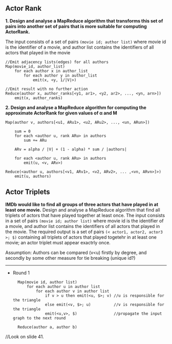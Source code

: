 Actor Rank
----------


**1. Design and analyse a MapReduce algorithm that transforms this set of pairs into another set of pairs that is more suitable for computing ActorRank.**

The input consists of a set of pairs `(movie id; author list)` where movie id is the identifier of a movie, and author list contains the identifiers of all actors that played in the movie
	
	//Emit adjacency lists(edges) for all authors
	Map(movie_id, author_list)
		for each author x in author_list
			for each author y in author_list
				emit(x, <y, 1/|V|>)
	
	//Emit result with no further action 
	Reduce(author x, author_ranks[<y1, ar1>, <y2, ar2>, ..., <yn, arn>])			
		emit(x, author_ranks)

**2. Design and analyse a MapReduce algorithm for computing the approximate ActorRank for given values of α and M**

	Map(author v, authors[<u1, ARu1>, <u2, ARu2>, ..., <un, ARun>])
		
		sum = 0
		for each <author u, rank ARu> in authors
			sum += ARu
		
		ARv = alpha / |V| + (1 - alpha) * sum / |authors|
		
		for each <author u, rank ARu> in authors
			emit(u, <v, ARv>)

	Reduce(<author u, authors[<v1, ARv1>, <v2, ARv2>, ... ,<vn, ARvn>]>)
		emit(u, authors)

Actor Triplets
----------

**IMDb would like to find all groups of three actors that have played in at least one movie.**
Design and analyse a MapReduce algorithm that find all triplets of actors that have played together at least once. The input consists in a set of pairs `(movie id; author list)` where movie id is the identifier of a movie, and author list contains the identifiers of all actors that played in the movie. The required output is a set of pairs `(< actor1, actor2, actor3 >; $)` containing all triplets of actors that played togetehr in at least one movie; an actor
triplet must appear exactrly once.


Assumption: Authors can be compared (v<u) firstly by degree, and secondly by some other measure for tie breaking (unique id?)

___
* Round 1 

		Map(movie id, author list)	
			for each author u in author list
				for each author v in author list
					if v > u then emit(<u, $>; v) //u is responsible for the triangle
					else emit(<v, $>; u)          //v is responsible for the triangle
					emit(<u,v>, $)                //propagate the input graph to the next round

		Reduce(author a, author b)
//Look on slide 41.